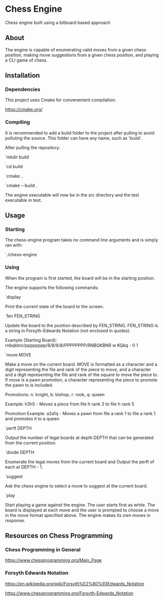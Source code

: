 # Chess Engine
Chess engine built using a bitboard based approach

## About

The engine is capable of enumerating valid moves from a given chess position,
making move suggestions from a given chess position, and playing a CLI
game of chess.

## Installation

### Dependencies

This project uses Cmake for convenenient compilation:

https://cmake.org/

### Compiling

It is recommended to add a build folder to the project after pulling to avoid polluting 
the source. This folder can have any name, such as 'build'.

After pulling the repository:

`mkdir build

`cd  build

`cmake ..

`cmake --build .

The engine executable will now be in the src directory and the test executable in
test.

## Usage

### Starting

The chess-engine program takes no command line arguments and is simply ran 
with:

`./chess-engine

### Using

When the program is first started, the board will be in the starting position.

The engine supports the following commands:

`display

Print the current state of the board to the screen.

`fen FEN_STRING

Update the board to the position described by FEN_STRING. FEN_STRING is 
a string in Forsyth-Edwards Notation (not enclosed in quotes). 

Example (Starting Board): rnbqkbnr/pppppppp/8/8/8/8/PPPPPPPP/RNBQKBNR w KQkq - 0 1

`move MOVE

Make a move on the current board. MOVE is formatted as a character and a digit
representing the file and rank of the piece to move, and a character and a digit
representing the file and rank of the square to move the piece to. If move is a pawn
promotion, a character representing the piece to promote the pawn to is included.

Promotions: n: knight, b: bishop, r: rook, q: queen

Example: h3h5 - Moves a piece from file h rank 3 to file h rank 5

Promotion Example: a2a1q - Moves a pawn from file a rank 1 to file a rank 1 and promotes it to a queen

`perft DEPTH

Output the number of legal boards at depth DEPTH that can be generated from the 
current position.

`divide DEPTH

Enumerate the legal moves from the current board and Output the perft of each
at DEPTH - 1.

`suggest

Ask the chess engine to select a move to suggest at the current board.

`play

Start playing a game against the engine. The user starts first as white.
The board is displayed at each move and the user is prompted to choose 
a move in the move format specified above. The engine makes its own moves in response.

## Resources on Chess Programming

### Chess Programming in General

https://www.chessprogramming.org/Main_Page

### Forsyth Edwards Notation

https://en.wikipedia.org/wiki/Forsyth%E2%80%93Edwards_Notation

https://www.chessprogramming.org/Forsyth-Edwards_Notation


